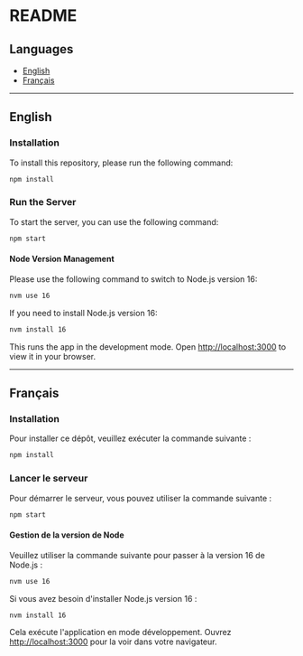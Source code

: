 # README

## Languages
- [English](#English)
- [Français](#Français)

---

## English

### Installation
To install this repository, please run the following command:

```bash
npm install
```

### Run the Server
To start the server, you can use the following command:
```bash
npm start
```

#### Node Version Management
Please use the following command to switch to Node.js version 16:
```bash
nvm use 16
```

If you need to install Node.js version 16:
```bash
nvm install 16
```


This runs the app in the development mode. Open [http://localhost:3000](http://localhost:3000) to view it in your browser.

---

## Français

### Installation
Pour installer ce dépôt, veuillez exécuter la commande suivante :
```bash
npm install
```

### Lancer le serveur
Pour démarrer le serveur, vous pouvez utiliser la commande suivante :
```bash
npm start
```

#### Gestion de la version de Node
Veuillez utiliser la commande suivante pour passer à la version 16 de Node.js :
```bash
nvm use 16
```


Si vous avez besoin d'installer Node.js version 16 :
```bash
nvm install 16
```


Cela exécute l'application en mode développement. Ouvrez [http://localhost:3000](http://localhost:3000) pour la voir dans votre navigateur.